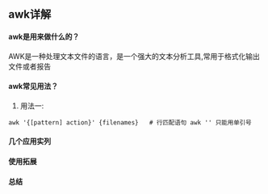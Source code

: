 ## awk详解
#### awk是用来做什么的？
AWK是一种处理文本文件的语言，是一个强大的文本分析工具,常用于格式化输出文件或者报告
#### awk常见用法？
1. 用法一:
```
awk '{[pattern] action}' {filenames}   # 行匹配语句 awk '' 只能用单引号
```
#### 几个应用实列
#### 使用拓展
#### 总结
